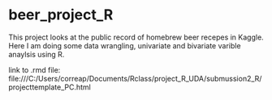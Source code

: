 # beer_project_R

This project looks at the public record of homebrew beer recepes in Kaggle. Here I am doing some data wrangling, univariate and bivariate varible anaylsis using R. 

link to .rmd file:
file:///C:/Users/correap/Documents/Rclass/project_R_UDA/submussion2_R/projecttemplate_PC.html
